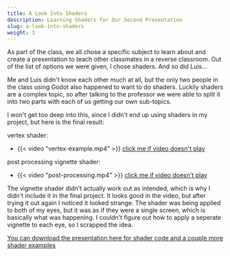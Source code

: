 ```yaml
---
title: A Look Into Shaders
description: Learning Shaders for Our Second Presentation
slug: a-look-into-shaders
weight: 3
---
```


As part of the class, we all chose a specific subject to learn about and create a presentation to teach other classmates in a reverse classroom. Out of the list of options we were given, I chose shaders. And so did Luis...

Me and Luis didn't know each other much at all, but the only two people in the class using Godot also happened to want to do shaders. Luckily shaders are a complex topic, so after talking to the professor we were able to split it into two parts with each of us getting our own sub-topics. 

I won't get too deep into this, since I didn't end up using shaders in my project, but here is the final result:

vertex shader:
- {{< video "vertex-example.mp4" >}}
[click me if video doesn't play](vertex-example.mp4)

post processing vignette shader:
- {{< video "post-processing.mp4" >}}
[click me if video doesn't play](post-processing.mp4)

The vignette shader didn't actually work out as intended, which is why I didn't include it in the final project. It looks good in the video, but after trying it out again I noticed it looked strange. The shader was being applied to both of my eyes, but it was as if they were a single screen, which is basically what was happening. I couldn't figure out how to apply a seperate vignette to each eye, so I scrapped the idea.

[You can download the presentation here for shader code and a couple more shader examples](Presentation2.pptx)